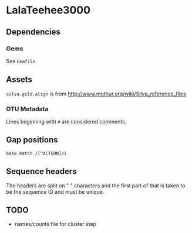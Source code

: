 # LalaTeehee3000 #

## Dependencies ##

### Gems ###

See `Gemfile`

## Assets ##

`silva.gold.align` is from http://www.mothur.org/wiki/Silva_reference_files

### OTU Metadata ###

Lines beginning with `#` are considered comments.

## Gap positions ##

`base.match /[^ACTGUN]/i`

## Sequence headers ##

The headers are split on " " characters and the first part of that is
taken to be the sequence ID and must be unique.

## TODO ##

- names/counts file for cluster step
